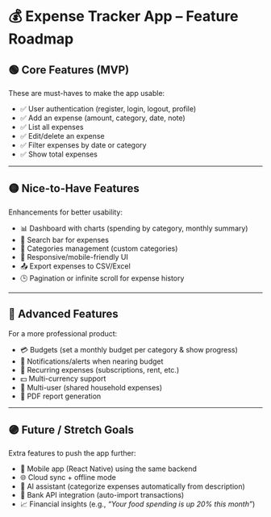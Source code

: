 # 💰 Expense Tracker App – Feature Roadmap

## 🟢 Core Features (MVP)
These are must-haves to make the app usable:
- ✅ User authentication (register, login, logout, profile)  
- ✅ Add an expense (amount, category, date, note)  
- ✅ List all expenses  
- ✅ Edit/delete an expense  
- ✅ Filter expenses by date or category  
- ✅ Show total expenses  

---

## 🟡 Nice-to-Have Features
Enhancements for better usability:
- 📊 Dashboard with charts (spending by category, monthly summary)  
- 🔎 Search bar for expenses  
- 📂 Categories management (custom categories)  
- 📱 Responsive/mobile-friendly UI  
- 📤 Export expenses to CSV/Excel  
- 🕒 Pagination or infinite scroll for expense history  

---

## 🔵 Advanced Features
For a more professional product:
- 💳 Budgets (set a monthly budget per category & show progress)  
- 🔔 Notifications/alerts when nearing budget  
- 🔁 Recurring expenses (subscriptions, rent, etc.)  
- 💵 Multi-currency support  
- 👥 Multi-user (shared household expenses)  
- 📑 PDF report generation  

---

## 🟣 Future / Stretch Goals
Extra features to push the app further:
- 📱 Mobile app (React Native) using the same backend  
- 🌐 Cloud sync + offline mode  
- 🤖 AI assistant (categorize expenses automatically from description)  
- 🏦 Bank API integration (auto-import transactions)  
- 📈 Financial insights (e.g., *“Your food spending is up 20% this month”*)  
